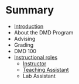 # Summary

* [Introduction](README.md)
* About the DMD Program
* Advising
* Grading
* DMD 100
* [Instructional roles](instructional-roles.md)
  * [Instructor](instructor.md)
  * [Teaching Assistant](teaching-assistant.md)
  * Lab Assistant

